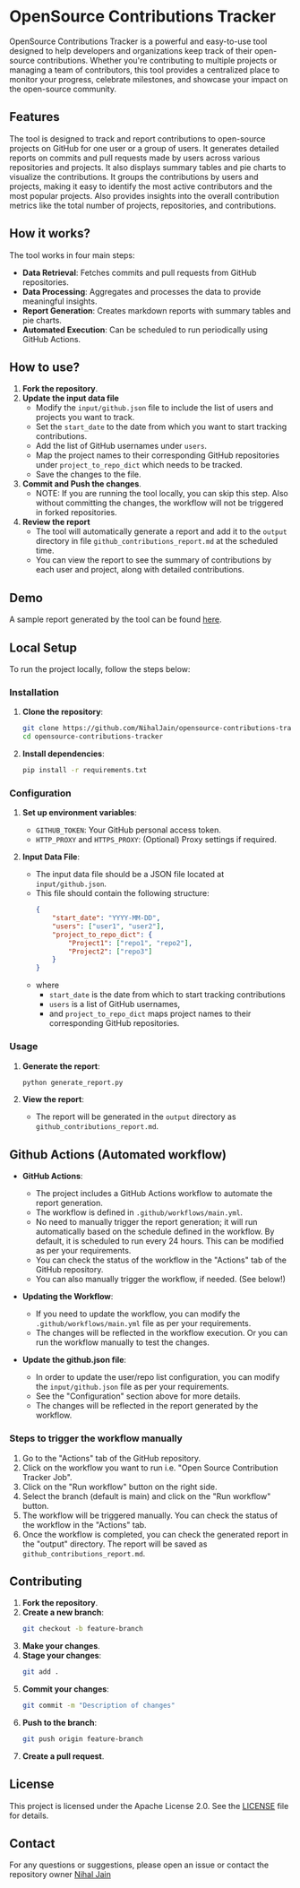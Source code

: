 # OpenSource Contributions Tracker

OpenSource Contributions Tracker is a powerful and easy-to-use tool designed to help developers and organizations keep
track of their open-source contributions. Whether you're contributing to multiple projects or managing a team of
contributors, this tool provides a centralized place to monitor your progress, celebrate milestones, and showcase your
impact on the open-source community.

## Features

The tool is designed to track and report contributions to open-source projects on GitHub for one user or a group of
users. It generates detailed reports on commits and pull requests made by users across various repositories and
projects. It also displays summary tables and pie charts to visualize the contributions. It groups the contributions by
users and projects, making it easy to identify the most active contributors and the most popular projects. Also provides
insights into the overall contribution metrics like the total number of projects, repositories, and contributions.


## How it works?

The tool works in four main steps:

- **Data Retrieval**: Fetches commits and pull requests from GitHub repositories.
- **Data Processing**: Aggregates and processes the data to provide meaningful insights.
- **Report Generation**: Creates markdown reports with summary tables and pie charts.
- **Automated Execution**: Can be scheduled to run periodically using GitHub Actions.

## How to use?

1. **Fork the repository**.
2. **Update the input data file**
    - Modify the `input/github.json` file to include the list of users and projects you want to track.
    - Set the `start_date` to the date from which you want to start tracking contributions.
    - Add the list of GitHub usernames under `users`.
    - Map the project names to their corresponding GitHub repositories under `project_to_repo_dict` which needs to be
      tracked.
    - Save the changes to the file.
3. **Commit and Push the changes**.
    - NOTE: If you are running the tool locally, you can skip this step. Also without committing the changes, the
      workflow will not be triggered in forked repositories.
4. **Review the report**
    - The tool will automatically generate a report and add it to the `output` directory in file
      `github_contributions_report.md` at the scheduled time.
    - You can view the report to see the summary of contributions by each user and project, along with detailed
      contributions.

## Demo

A sample report generated by the tool can be found [here](output/github_contributions_report.md).

## Local Setup

To run the project locally, follow the steps below:

### Installation

1. **Clone the repository**:
    ```sh
    git clone https://github.com/NihalJain/opensource-contributions-tracker.git
    cd opensource-contributions-tracker
    ```

2. **Install dependencies**:
    ```sh
    pip install -r requirements.txt
    ```

### Configuration

1. **Set up environment variables**:
    - `GITHUB_TOKEN`: Your GitHub personal access token.
    - `HTTP_PROXY` and `HTTPS_PROXY`: (Optional) Proxy settings if required.

2. **Input Data File**:
    - The input data file should be a JSON file located at `input/github.json`.
    - This file should contain the following structure:
        ```json
        {
            "start_date": "YYYY-MM-DD",
            "users": ["user1", "user2"],
            "project_to_repo_dict": {
                "Project1": ["repo1", "repo2"],
                "Project2": ["repo3"]
            }
        }
        ```
    - where
        - `start_date` is the date from which to start tracking contributions
        - `users` is a list of GitHub usernames,
        - and `project_to_repo_dict` maps project names to their corresponding GitHub repositories.

### Usage

1. **Generate the report**:
    ```sh
    python generate_report.py
    ```

2. **View the report**:
    - The report will be generated in the `output` directory as `github_contributions_report.md`.

## Github Actions (Automated workflow)

- **GitHub Actions**:
    - The project includes a GitHub Actions workflow to automate the report generation.
    - The workflow is defined in `.github/workflows/main.yml`.
    - No need to manually trigger the report generation; it will run automatically based on the schedule defined in the
      workflow. By default, it is scheduled to run every 24 hours. This can be modified as per your requirements.
    - You can check the status of the workflow in the "Actions" tab of the GitHub repository.
    - You can also manually trigger the workflow, if needed. (See below!)

- **Updating the Workflow**:
    - If you need to update the workflow, you can modify the `.github/workflows/main.yml` file as per your requirements.
    - The changes will be reflected in the workflow execution. Or you can run the workflow manually to test the changes.

- **Update the github.json file**:
    - In order to update the user/repo list configuration, you can modify the `input/github.json` file as per your
      requirements.
    - See the "Configuration" section above for more details.
    - The changes will be reflected in the report generated by the workflow.

### Steps to trigger the workflow manually

1. Go to the "Actions" tab of the GitHub repository.
2. Click on the workflow you want to run i.e. "Open Source Contribution Tracker Job".
3. Click on the "Run workflow" button on the right side.
4. Select the branch (default is main) and click on the "Run workflow" button.
5. The workflow will be triggered manually. You can check the status of the workflow in the "Actions" tab.
6. Once the workflow is completed, you can check the generated report in the "output" directory. The report will be
   saved as `github_contributions_report.md`.

## Contributing

1. **Fork the repository**.
2. **Create a new branch**:
    ```sh
    git checkout -b feature-branch
    ```
3. **Make your changes**.
4. **Stage your changes**:
    ```sh
    git add .
    ```
5. **Commit your changes**:
    ```sh
    git commit -m "Description of changes"
    ```
6. **Push to the branch**:
    ```sh
    git push origin feature-branch
    ```
7. **Create a pull request**.

## License

This project is licensed under the Apache License 2.0. See the [LICENSE](LICENSE) file for details.

## Contact

For any questions or suggestions, please open an issue or contact the repository
owner [Nihal Jain](https://www.linkedin.com/in/nihaljain/)